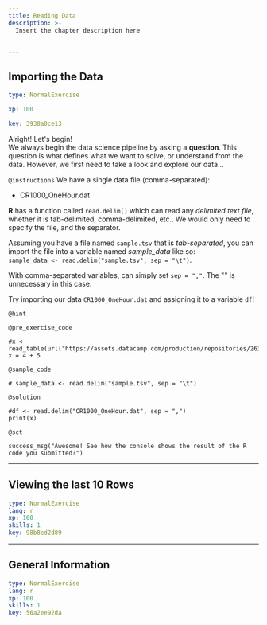 ```yaml
---
title: Reading Data
description: >-
  Insert the chapter description here


---
```

## Importing the Data

```yaml
type: NormalExercise

xp: 100

key: 3938a0ce13
```

Alright! Let's begin!  
We always begin the data science pipeline by asking a **question**. This question is what defines what we want to solve, or understand from the data. However, we first need to take a look and explore our data...

`@instructions`
We have a single data file (comma-separated): 
- CR1000_OneHour.dat

**R** has a function called `read.delim()` which can read any *delimited text file*, whether it is tab-delimited, comma-delimited, etc.. We would only need to specify the file, and the separator.

Assuming you have a file named `sample.tsv` that is *tab-separated*, you can import the file into a variable named *sample_data* like so:    
``sample_data <- read.delim("sample.tsv", sep = "\t")``.

With comma-separated variables, can simply set `sep = ","`. The "\" is unnecessary in this case.

Try importing our data `CR1000_OneHour.dat` and assigning it to a variable `df`!

`@hint`


`@pre_exercise_code`
```{r}
#x <- read_table(url("https://assets.datacamp.com/production/repositories/2638/datasets/7a889124ca4aeb612a4067491b624d4797a16e50/CR1000_OneHour.dat"))
x = 4 + 5
```
`@sample_code`
```{r}
# sample_data <- read.delim("sample.tsv", sep = "\t")
```
`@solution`
```{r}
#df <- read.delim("CR1000_OneHour.dat", sep = ",")
print(x)
```
`@sct`
```{r}
success_msg("Awesome! See how the console shows the result of the R code you submitted?")
```





---
## Viewing the last 10 Rows

```yaml
type: NormalExercise
lang: r
xp: 100
skills: 1
key: 98b8ed2d89
```














---
## General Information

```yaml
type: NormalExercise
lang: r
xp: 100
skills: 1
key: 56a2ee92da
```












